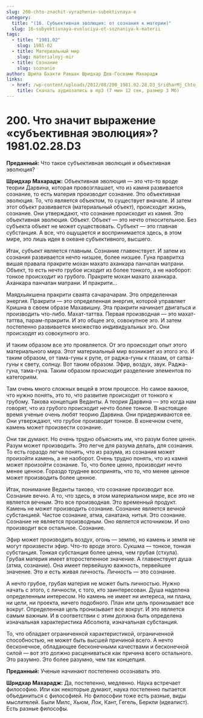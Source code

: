 ```yaml
---
slug: 200-chto-znachit-vyrazhenie-subektivnaya-e
category:
  title: "(16. Субъективная эволюция: от сознания к материи)"
  slug: 16-subyektivnaya-evoluciya-ot-soznaniya-k-materii
tags:
  - title: "1981.02"
    slug: 1981-02
  - title: Материальный мир
    slug: materialnyj-mir
  - title: Сознание
    slug: soznanie
author: Шрила Бхакти Ракшак Шридхар Дев-Госвами Махарадж
links:
  - href: /wp-content/uploads/2012/08/200_1981.02.28.D3_SridharMj_Chto_znachit_vyrajenie_Subyektivnaya_Evolyuciya.mp3
    title: Скачать аудиозапись в mp3 (7 мин 12 сек, размер 3 Мб)
---
```


# 200. Что значит выражение «субъективная эволюция»? 1981.02.28.D3

**Преданный:** Что такое субъективная эволюция и объективная эволюция?

**Шридхар Махарадж:** Объективная эволюция — это что-то вроде теории Дарвина, которая провозглашает, что из камня развивается сознание, то есть материя производит сознание. Это объективная эволюция. То, что является объектом, то существует вначале. И затем этот объект развивается (материальный объект), происходит жизнь, сознание. Они утверждают, что сознание происходит из камня. Это объективная эволюция. Объект. Объект — это нечто относительное. Без субъекта объект не может существовать. Субъект — это главная субстанция. А все, что ощущается и воспринимается здесь, в этом мире, это лишь идея в океане субъективного, высшего.

Итак, субъект является главным. Сознание главенствует. И затем из сознания развивается нечто низшее, более низшее. Гуна правритха вишая правала пракрите мохан махато аханкара панчатан матрани. Объект, то есть нечто грубое исходит из более тонкого, а не наоборот: тонкое происходит из грубого. Пракрите мохан махато аханкара. Аханкара панчатан матрани. И пракрити…

Маядхьякшена пракрити сваята сачарачарам. Это определенная энергия. Пракрити — это определенная энергия, которой управляет Кришна в своем образе Махавишну. Эта пракрити начинает двигаться и производить что-либо. Махат-таттва. Первая производная — это махат-таттва, парам-пракрити. И это общее эго, совокупное эго. И затем постепенно развивается множество индивидуальных эго. Они происходят из совокупного эго.

И таким образом все это проявляется. От эго происходит опыт этого материального мира. Этот материальный мир возникает из этого эго. И таким образом, от тама-гуны к рупе, от раджа-гуны к глазам, от сатва-гуны к свету, солнцу. Вот таким образом. Эфир, воздух, звук. Раджа-гуна, тама-гуна. Таким образом происходит разделение элементов по категориям.

Там очень много сложных вещей в этом процессе. Но самое важное, что нужно понять, это то, что развитие происходит от тонкого к грубому. Такова концепция Веданты. А теория Дарвина — это когда нам говорят, что из грубого происходит нечто более тонкое. В настоящее время ученые очень любят теорию Дарвина. Они придерживаются ее. Они утверждают, что грубое производит тонкое. В конечном счете, камень может произвести сознание.

Они так думают. Но очень трудно объяснить им, что разум более ценен. Разум может производить. Это легче для разума делать, для сознания. То есть гораздо легче понять, что из разума, из сознания может произойти камень, а не наоборот. Очень трудно понять, что из камня может произойти сознание. То, что более ценно, производит нечто менее ценное. Гораздо труднее воспринять, что то, что менее ценное может производить более ценное.

Итак, понимание Веданты таково, что сознание производит все. Сознание вечно. А то, что здесь, в этом материальном мире, все это не является вечным. Это все производная. Это временный продукт. Камень не может производить сознание. Сознание является вечной субстанцией. Чистое сознание, атма, санатана, нитья. Это сознание. Сознание не является производным. Оно является источником. И оно производит все остальное. Сознание.

Эфир может производить воздух, огонь — землю, но камень и земля не могут произвести эфир. Что-то вроде этого. Сукшма — тонкое, тонкая субстанция. Тонкая субстанция более ценна, чем грубая (стхула). Грубая материя имеет второстепенное значение. А главенствует душа (атма, сознание). Она имеет первейшую важность, первейшее значение. Это и есть живая личность. Личность — это сознание.

А нечто грубое, грубая материя не может быть личностью. Нужно начать с этого, с личности, с того, кто заинтересован. Душа наделена определенным интересом. Но камень не имеет ни интереса, ни плана, ни цели, ни проекта, ничего подобного. План или цель пронизывает все вокруг. Определенная цель пронизывает все вокруг. И это является самым важным. И в соответствии с этим должна быть определена изначальная характеристика Абсолюта, изначальная субстанция.

То, что обладает ограниченной характеристикой, ограниченной способностью, не может быть высшей причиной всего. А нечто бесконечное, обладающее бесконечными качествами и бесконечной силой — вот это должно расцениваться как причина всего остального. Это разумно. Это более разумно, чем так концепция.

**Преданный:** Ученые начинают постепенно осознавать это.

**Шридхар Махарадж:** Да, постепенно, медленно. Наука встречает философию. Или как некоторые думают, наука постепенно пытается объединиться с философией. Но философии тоже есть разные, виды мыслителей. Были Милс, Хьюм, Лок, Кант, Гегель, Беркли (идеалист). Есть разные философы.

